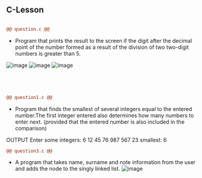 ## C-Lesson

```diff

@@ question.c @@
```
 * Program that prints the result to the screen if the digit after the decimal point of the number formed as a result of the division of two two-digit numbers is greater than 5.



![image](https://user-images.githubusercontent.com/69357065/140413102-71914a05-4128-4435-9a7e-9bc5b88dc598.png)
![image](https://user-images.githubusercontent.com/69357065/140412298-c09501c3-a518-44a4-b609-2fb72601628a.png)
![image](https://user-images.githubusercontent.com/69357065/140412767-606fd9aa-b5b4-4fdf-b775-c17f1d27cc8f.png)


```diff




@@ question1.c @@
```

* Program that finds the smallest of several integers equal to the entered number.The first integer entered also determines how many numbers to enter next.
(provided that the entered number is also included in the comparison)

OUTPUT
Enter some integers:
6
12
45
76
987
567
23
smallest: 6


```diff
@@ question3.c @@
```

* A program that takes name, surname and note information from the user and adds the node to the singly linked list.
![image](https://user-images.githubusercontent.com/69357065/150690682-7f6dae49-4b14-440b-b96c-d1ae5cf3ed09.png)

```diff
